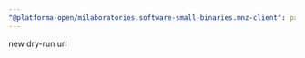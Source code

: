 ```yaml
---
"@platforma-open/milaboratories.software-small-binaries.mnz-client": patch
---
```


new dry-run url
